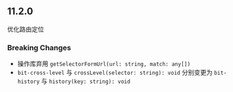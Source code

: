 ## 11.2.0

优化路由定位

### Breaking Changes

- 操作库弃用 `getSelectorFormUrl(url: string, match: any[])`
- `bit-cross-level` 与 `crossLevel(selector: string): void` 分别变更为 `bit-history` 与 `history(key: string): void`